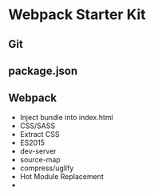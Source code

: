# Webpack Starter Kit


## Git

## package.json

## Webpack

* Inject bundle into index.html
* CSS/SASS
* Extract CSS
* ES2015
* dev-server
* source-map
* compress/uglify
* Hot Module Replacement
* 